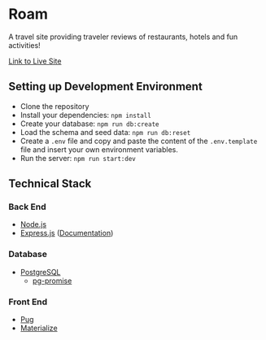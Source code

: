 # Roam

A travel site providing traveler reviews of restaurants, hotels and fun activities!

[Link to Live Site](https://roamin.herokuapp.com/)

## Setting up Development Environment

- Clone the repository
- Install your dependencies: `npm install`
- Create your database: `npm run db:create`
- Load the schema and seed data: `npm run db:reset`
- Create a `.env` file and copy and paste the content of the `.env.template` file and insert your own environment variables.
- Run the server: `npm run start:dev`

## Technical Stack

### Back End
* [Node.js](https://nodejs.org/en/)
* [Express.js](https://expressjs.com/) ([Documentation](https://expressjs.com/en/4x/api.html))

### Database
* [PostgreSQL](https://www.postgresql.org/)
  * [pg-promise](https://github.com/vitaly-t/pg-promise)

### Front End
* [Pug](https://github.com/pugjs/pug)
* [Materialize](http://materializecss.com/)
